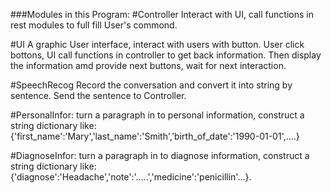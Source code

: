 ###Modules in this Program:
#Controller
Interact with UI, call functions in rest modules to full fill User's commond.

#UI
A graphic User interface, interact with users with button. User click bottons, UI call functions in controller to get back information. Then display the information amd provide next buttons, wait for next interaction.

#SpeechRecog
Record the conversation and convert it into string by sentence. Send the sentence to Controller.

#PersonalInfor:
turn a paragraph in to personal information, construct a string dictionary like:{'first_name':'Mary','last_name':'Smith','birth_of_date':'1990-01-01',....}

#DiagnoseInfor:
turn a paragraph in to diagnose information, construct a string dictionary like:{'diagnose':'Headache','note':'.....','medicine':'penicillin'...}.

